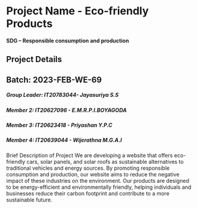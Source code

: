 # Project Name - Eco-friendly Products
#### SDG – Responsible consumption and production

## Project Details
## Batch: 2023-FEB-WE-69
##### Group Leader: IT20783044- Jayasuriya S.S
##### Member 2: IT20627096 - E.M.R.P.I.BOYAGODA
##### Member 3: IT20623418 - Priyashan Y.P.C
##### Member 4: IT20639044 - Wijerathna M.G.A.I

Brief Description of Project
We are developing a website that offers eco-friendly cars, solar panels, and solar roofs as sustainable alternatives to traditional vehicles and energy sources. By promoting responsible consumption and production, our website aims to reduce the negative impact of these industries on the environment. Our products are designed to be energy-efficient and environmentally friendly, helping individuals and businesses reduce their carbon footprint and contribute to a more sustainable future.
